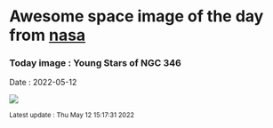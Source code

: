 
# Awesome space image of the day from [nasa](https://api.nasa.gov/)

### Today image : Young Stars of NGC 346

Date : 2022-05-12


![](https://apod.nasa.gov/apod/image/2205/ngc346_hst_b1024.jpg)

<small>Latest update : Thu May 12 15:17:31 2022</small>


